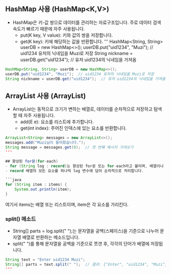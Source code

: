 ## HashMap 사용 (HashMap<K,V>)
- HashMap은 키-값 쌍으로 데이터를 관리하는 자료구조입니다. 주로 데이터 검색 속도가 빠르기 때문에 자주 사용됩니다.
  - put(K key, V value): 키와 값의 쌍을 저장합니다.
  - get(K key): 키에 해당하는 값을 반환합니다.
'''
HashMap<String, String> userDB = new HashMap<>();
userDB.put("uid1234", "Muzi");  // uid1234 유저의 닉네임을 Muzi로 저장
String nickname = userDB.get("uid1234");  // 유저 uid1234의 닉네임을 가져옴

```java
HashMap<String, String> userDB = new HashMap<>();
userDB.put("uid1234", "Muzi");  // uid1234 유저의 닉네임을 Muzi로 저장
String nickname = userDB.get("uid1234");  // 유저 uid1234의 닉네임을 가져옴
```
## ArrayList 사용 (ArrayList<E>)
- ArrayList는 동적으로 크기가 변하는 배열로, 데이터를 순차적으로 저장하고 탐색할 때 자주 사용됩니다.
  - add(E e): 요소를 리스트에 추가합니다.
  - get(int index): 주어진 인덱스에 있는 요소를 반환합니다.
 
```java
ArrayList<String> messages = new ArrayList<>();
messages.add("Muzi님이 들어왔습니다.");
String message = messages.get(0);  // 첫 번째 메시지 가져오기
'''

## 향상된 for문(for-each)
- for (String log : record)는 향상된 for문 또는 for-each라고 불리며, 배열이나 리스트의 모든 요소를 순차적으로 순회할 때 사용됩니다.
- record 배열의 모든 요소를 하나씩 log 변수에 담아 순차적으로 처리합니다.

```java
for (String item : items) {
    System.out.println(item);
}
```
여기서 items는 배열 또는 리스트이며, item은 각 요소를 가리킨다.

### split() 메소드
- String[] parts = log.split(" ");는 문자열을 공백(스페이스)을 기준으로 나누어 문자열 배열로 반환하는 메소드입니다.
- split(" ")를 통해 문자열을 공백을 기준으로 쪼갠 후, 각각의 단어가 배열에 저장됩니다.
```java
String text = "Enter uid1234 Muzi";
String[] parts = text.split(" ");  // 결과: {"Enter", "uid1234", "Muzi"}
'''
